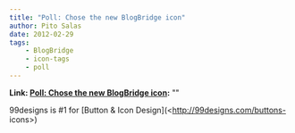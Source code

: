 ```yaml
---
title: "Poll: Chose the new BlogBridge icon"
author: Pito Salas
date: 2012-02-29
tags:
    - BlogBridge
    - icon-tags
    - poll
---
```


**Link: [Poll: Chose the new BlogBridge icon](None):** ""



99designs is #1 for [Button & Icon Design](<http://99designs.com/buttons-
icons>)


